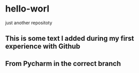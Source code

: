 # hello-worl
just another repositoty

This is some text I added during my first experience with Github
----------------------------------------------------------------
 ## From Pycharm in the correct branch